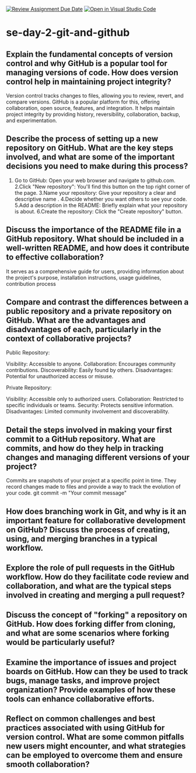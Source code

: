 [![Review Assignment Due Date](https://classroom.github.com/assets/deadline-readme-button-22041afd0340ce965d47ae6ef1cefeee28c7c493a6346c4f15d667ab976d596c.svg)](https://classroom.github.com/a/8wgCKhpZ)
[![Open in Visual Studio Code](https://classroom.github.com/assets/open-in-vscode-2e0aaae1b6195c2367325f4f02e2d04e9abb55f0b24a779b69b11b9e10269abc.svg)](https://classroom.github.com/online_ide?assignment_repo_id=15596458&assignment_repo_type=AssignmentRepo)
# se-day-2-git-and-github
## Explain the fundamental concepts of version control and why GitHub is a popular tool for managing versions of code. How does version control help in maintaining project integrity?
 Version control tracks changes to files, allowing you to review, revert, and compare versions. GitHub is a popular platform for this, offering collaboration, open source, features, and integration. It helps maintain project integrity by providing history, reversibility, collaboration, backup, and experimentation.
## Describe the process of setting up a new repository on GitHub. What are the key steps involved, and what are some of the important decisions you need to make during this process?
 1. Go to GitHub: Open your web browser and navigate to github.com.
 2.Click "New repository": You'll find this button on the top right corner of the page.
 3.Name your repository: Give your repository a clear and descriptive name .
 4.Decide whether you want others to see your code.
 5.Add a description in the README: Briefly explain what your repository is about.
 6.Create the repository: Click the "Create repository" button.


## Discuss the importance of the README file in a GitHub repository. What should be included in a well-written README, and how does it contribute to effective collaboration?
 It serves as a comprehensive guide for users, providing information about the project's purpose, installation instructions, usage guidelines, contribution process
## Compare and contrast the differences between a public repository and a private repository on GitHub. What are the advantages and disadvantages of each, particularly in the context of collaborative projects?
 Public Repository:

Visibility: Accessible to anyone.
Collaboration: Encourages community contributions.
Discoverability: Easily found by others.
Disadvantages: Potential for unauthorized access or misuse.

Private Repository:

Visibility: Accessible only to authorized users.
Collaboration: Restricted to specific individuals or teams.
Security: Protects sensitive information.
Disadvantages: Limited community involvement and discoverability.

## Detail the steps involved in making your first commit to a GitHub repository. What are commits, and how do they help in tracking changes and managing different versions of your project?
 Commits are snapshots of your project at a specific point in time. They record changes made to files and provide a way to track the evolution of your code.
  git commit -m "Your commit message"

## How does branching work in Git, and why is it an important feature for collaborative development on GitHub? Discuss the process of creating, using, and merging branches in a typical workflow.

## Explore the role of pull requests in the GitHub workflow. How do they facilitate code review and collaboration, and what are the typical steps involved in creating and merging a pull request?

## Discuss the concept of "forking" a repository on GitHub. How does forking differ from cloning, and what are some scenarios where forking would be particularly useful?

## Examine the importance of issues and project boards on GitHub. How can they be used to track bugs, manage tasks, and improve project organization? Provide examples of how these tools can enhance collaborative efforts.

## Reflect on common challenges and best practices associated with using GitHub for version control. What are some common pitfalls new users might encounter, and what strategies can be employed to overcome them and ensure smooth collaboration?
